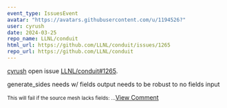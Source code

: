 ```yaml
---
event_type: IssuesEvent
avatar: "https://avatars.githubusercontent.com/u/1194526?"
user: cyrush
date: 2024-03-25
repo_name: LLNL/conduit
html_url: https://github.com/LLNL/conduit/issues/1265
repo_url: https://github.com/LLNL/conduit
---
```


<a href='https://github.com/cyrush' target='_blank'>cyrush</a> open issue <a href='https://github.com/LLNL/conduit/issues/1265' target='_blank'>LLNL/conduit#1265</a>.

<p>generate_sides needs w/ fields output needs to be robust to no fields input</p><small>This will fail if the source mesh lacks fields:...</small><a href='https://github.com/LLNL/conduit/issues/1265' target='_blank'>View Comment</a>
